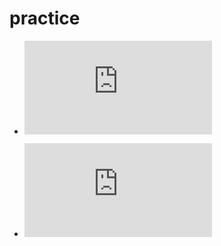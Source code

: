 # practice

* ![k8s集群监控cAdvisor+InfluxDB+Grafana](https://github.com/liyue201/practice/blob/master/health.md)

* ![Go日志收集ElasticSearch+Kibana](https://github.com/liyue201/practice/blob/master/logcollect.md)

